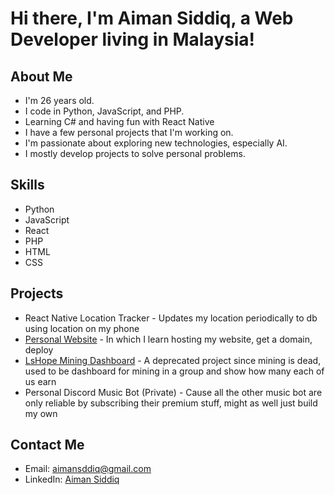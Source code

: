 # Hi there, I'm Aiman Siddiq, a Web Developer living in Malaysia!

## About Me
- I'm 26 years old.
- I code in Python, JavaScript, and PHP.
- Learning C# and having fun with React Native
- I have a few personal projects that I'm working on.
- I'm passionate about exploring new technologies, especially AI.
- I mostly develop projects to solve personal problems.

## Skills
- Python
- JavaScript
- React
- PHP
- HTML
- CSS

## Projects
- React Native Location Tracker - Updates my location periodically to db using location on my phone
- [Personal Website](https://qidds.ddns.net/) - In which I learn hosting my website, get a domain, deploy
- [LsHope Mining Dashboard](https://qidds.ddns.net/lshope) - A deprecated project since mining is dead, used to be dashboard for mining in a group and show how many each of us earn
- Personal Discord Music Bot (Private) - Cause all the other music bot are only reliable by subscribing their premium stuff, might as well just build my own

## Contact Me
- Email: aimansddiq@gmail.com
- LinkedIn: [Aiman Siddiq](https://www.linkedin.com/in/aimansddiq/)
